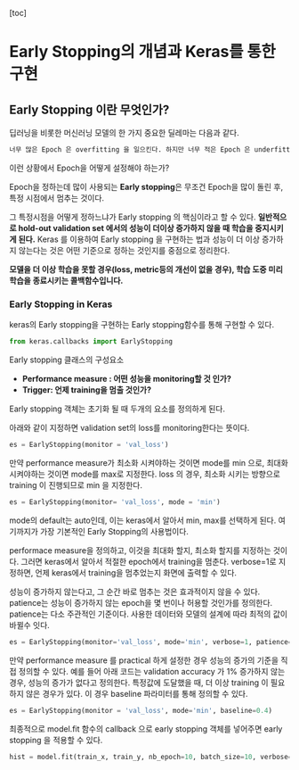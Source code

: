 [toc]

# Early Stopping의 개념과 Keras를 통한 구현

## Early Stopping 이란 무엇인가? 

딥러닝을 비롯한 머신러닝 모델의 한 가지 중요한 딜레마는 다음과 같다.

```tex
너무 많은 Epoch 은 overfitting 을 일으킨다. 하지만 너무 적은 Epoch 은 underfitting 을 일으킨다. 
```

이런 상황에서 Epoch을 어떻게 설정해야 하는가?

Epoch을 정하는데 많이 사용되는 **Early stopping**은 무조건 Epoch을 많이 돌린 후, 특정 시점에서 멈추는 것이다.

그 특정시점을 어떻게 정하느냐가 Early stopping 의 핵심이라고 할 수 있다. **일반적으로 hold-out validation set 에서의 성능이 더이상 증가하지 않을 때 학습을 중지시키게 된다.**  Keras 를 이용하여 Early stopping 을 구현하는 법과 성능이 더 이상 증가하지 않는다는 것은 어떤 기준으로 정하는 것인지를 중점으로 정리한다.

**모델을 더 이상 학습을 못할 경우(loss, metric등의 개선이 없을 경우), 학습 도중 미리 학습을 종료시키는 콜백함수입니다.**

### Early Stopping in Keras

keras의 Early stopping을 구현하는 Early stopping함수를 통해 구현할 수 있다.

```python
from keras.callbacks import EarlyStopping
```



Early stopping 클래스의 구성요소

- **Performance measure : 어떤 성능을 monitoring할 것 인가?**
- **Trigger: 언제 training을 멈출 것인가?**

Early stopping 객체는 초기화 될 때 두개의 요소를 정의하게 된다.

아래와 같이 지정하면 validation set의 loss를 monitoring한다는 뜻이다.

```python
es = EarlyStopping(monitor = 'val_loss')
```

만약 performance measure가 최소화 시켜야하는 것이면 mode를 min 으로, 최대화 시켜야하는 것이면 mode를 max로 지정한다. loss 의 경우, 최소화 시키는 방향으로 training 이 진행되므로 min 을 지정한다. 

```python
es = EarlyStopping(monitor= 'val_loss', mode = 'min')
```

mode의 default는 auto인데, 이는 keras에서 알아서 min, max를 선택하게 된다. 여기까지가 가장 기본적인 Early Stopping의 사용법이다.

performace measure을 정의하고, 이것을 최대화 할지, 최소화 할지를 지정하는 것이다. 그러면 keras에서 알아서 적절한 epoch에서 training을 멈춘다. verbose=1로 지정하면, 언제 keras에서 training을 멈추었는지 화면에 출력할 수 있다.



성능이 증가하지 않는다고, 그 순간 바로 멈추는 것은 효과적이지 않을 수 있다. patience는 성능이 증가하지 않는 epoch을 몇 번이나 허용할 것인가를 정의한다. patience는 다소 주관적인 기준이다. 사용한 데이터와 모델의 설계에 따라 최적의 값이 바뀔수 잇다.

```python
es = EarlyStopping(monitor='val_loss', mode='min', verbose=1, patience=510)
```



만약 performance measure 를 practical 하게 설정한 경우 성능의 증가의 기준을 직접 정의할 수 있다. 예를 들어 아래 코드는 validation accuracy 가 1% 증가하지 않는 경우, 성능의 증가가 없다고 정의한다. 
특정값에 도달했을 때, 더 이상 training 이 필요하지 않은 경우가 있다. 이 경우 baseline 파라미터를 통해 정의할 수 있다. 

```python
es = EarlyStopping(monitor = 'val_loss', mode='min', baseline=0.4)
```

최종적으로 model.fit 함수의 callback 으로 early stopping 객체를 넣어주면 early stopping 을 적용할 수 있다. 

```python
hist = model.fit(train_x, train_y, nb_epoch=10, batch_size=10, verbose=2, validation_split=0.2, callbacks=[early_stopping])
```



























